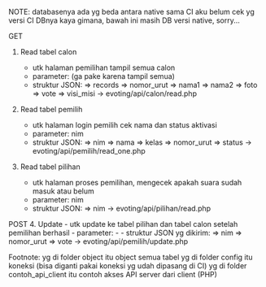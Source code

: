 NOTE: databasenya ada yg beda antara native sama CI
aku belum cek yg versi CI DBnya kaya gimana, bawah ini masih DB versi native, sorry...

GET
1. Read tabel calon
    - utk halaman pemilihan tampil semua calon
    - parameter: (ga pake karena tampil semua)
    - struktur JSON:
        => records
            => nomor_urut
            => nama1
            => nama2
            => foto
            => vote
            => visi_misi
    -> evoting/api/calon/read.php

2. Read tabel pemilih
    - utk halaman login pemilih cek nama dan status aktivasi
    - parameter: nim
    - struktur JSON:
        => nim
        => nama
        => kelas
        => nomor_urut
        => status
    -> evoting/api/pemilih/read_one.php

3. Read tabel pilihan
    - utk halaman proses pemilihan, mengecek apakah suara sudah masuk atau belum
    - parameter: nim
    - struktur JSON:
        => nim
    -> evoting/api/pilihan/read.php

POST
4. Update
    - utk update ke tabel pilihan dan tabel calon setelah pemilihan berhasil
    - parameter: -
    - struktur JSON yg dikirim:
        => nim
        => nomor_urut
        => vote
    -> evoting/api/pemilih/update.php


Footnote:
yg di folder object itu object semua tabel
yg di folder config itu koneksi (bisa diganti pakai koneksi yg udah dipasang di CI)
yg di folder contoh_api_client itu contoh akses API server dari client (PHP)